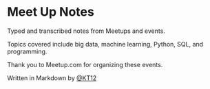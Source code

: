 # Meet Up Notes
Typed and transcribed notes from Meetups and events.

Topics covered include big data, machine learning, Python, SQL, and programming.

Thank you to Meetup.com for organizing these events.

Written in Markdown by [@KT12](https://github.com/KT12)